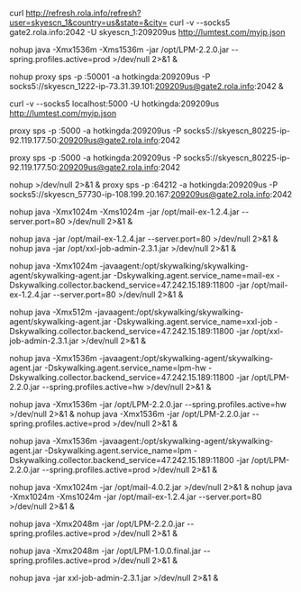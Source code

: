 curl http://refresh.rola.info/refresh?user=skyescn_1&country=us&state=&city=
curl -v --socks5 gate2.rola.info:2042 -U skyescn_1:209209us http://lumtest.com/myip.json

nohup java -Xmx1536m -Xms1536m -jar /opt/LPM-2.2.0.jar --spring.profiles.active=prod >/dev/null 2>&1 &

nohup proxy sps -p :50001 -a hotkingda:209209us -P socks5://skyescn_1222-ip-73.31.39.101:209209us@gate2.rola.info:2042 &

curl -v --socks5 localhost:5000  -U hotkingda:209209us  http://lumtest.com/myip.json

proxy sps -p :5000 -a hotkingda:209209us -P socks5://skyescn_80225-ip-92.119.177.50:209209us@gate2.rola.info:2042

proxy sps -p :5000 -a hotkingda:209209us -P socks5://skyescn_80225-ip-92.119.177.50:209209us@gate2.rola.info:2042

nohup  >/dev/null 2>&1 & proxy sps -p :64212 -a hotkingda:209209us -P socks5://skyescn_57730-ip-108.199.20.167:209209us@gate2.rola.info:2042

nohup java -Xmx1024m -Xms1024m -jar /opt/mail-ex-1.2.4.jar --server.port=80 >/dev/null 2>&1 &

nohup java -jar /opt/mail-ex-1.2.4.jar --server.port=80 >/dev/null 2>&1 &
nohup java -jar /opt/xxl-job-admin-2.3.1.jar >/dev/null 2>&1 &

nohup java -Xmx1024m -javaagent:/opt/skywalking/skywalking-agent/skywalking-agent.jar -Dskywalking.agent.service_name=mail-ex -Dskywalking.collector.backend_service=47.242.15.189:11800 -jar /opt/mail-ex-1.2.4.jar --server.port=80 >/dev/null 2>&1 &

nohup java -Xmx512m -javaagent:/opt/skywalking/skywalking-agent/skywalking-agent.jar -Dskywalking.agent.service_name=xxl-job -Dskywalking.collector.backend_service=47.242.15.189:11800 -jar /opt/xxl-job-admin-2.3.1.jar >/dev/null 2>&1 &

nohup java -Xmx1536m -javaagent:/opt/skywalking-agent/skywalking-agent.jar -Dskywalking.agent.service_name=lpm-hw -Dskywalking.collector.backend_service=47.242.15.189:11800 -jar /opt/LPM-2.2.0.jar --spring.profiles.active=hw  >/dev/null 2>&1 &

nohup java -Xmx1536m -jar /opt/LPM-2.2.0.jar --spring.profiles.active=hw >/dev/null 2>&1 &
nohup java -Xmx1536m -jar /opt/LPM-2.2.0.jar --spring.profiles.active=prod >/dev/null 2>&1 &

nohup java -Xmx1536m -javaagent:/opt/skywalking-agent/skywalking-agent.jar -Dskywalking.agent.service_name=lpm -Dskywalking.collector.backend_service=47.242.15.189:11800 -jar /opt/LPM-2.2.0.jar --spring.profiles.active=prod  >/dev/null 2>&1 &

nohup java -Xmx1024m -jar /opt/mail-4.0.2.jar >/dev/null 2>&1 &
nohup java -Xmx1024m -Xms1024m -jar /opt/mail-ex-1.2.4.jar --server.port=80 >/dev/null 2>&1 &

nohup java -Xmx2048m -jar /opt/LPM-2.2.0.jar --spring.profiles.active=prod >/dev/null 2>&1 &

nohup java -Xmx2048m -jar /opt/LPM-1.0.0.final.jar  --spring.profiles.active=prod >/dev/null 2>&1 &

nohup java -jar  xxl-job-admin-2.3.1.jar  >/dev/null 2>&1 &
